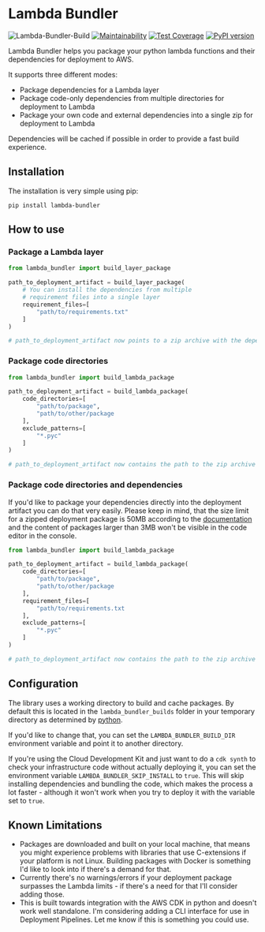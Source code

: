 # Lambda Bundler

![Lambda-Bundler-Build](https://github.com/MauriceBrg/lambda_bundler/workflows/Lambda-Bundler-Build/badge.svg?branch=master)
[![Maintainability](https://api.codeclimate.com/v1/badges/d8e6323930db603aad30/maintainability)](https://codeclimate.com/github/MauriceBrg/lambda_bundler/maintainability)
[![Test Coverage](https://api.codeclimate.com/v1/badges/d8e6323930db603aad30/test_coverage)](https://codeclimate.com/github/MauriceBrg/lambda_bundler/test_coverage)
[![PyPI version](https://badge.fury.io/py/lambda-bundler.svg)](https://badge.fury.io/py/lambda-bundler)

Lambda Bundler helps you package your python lambda functions and their dependencies for deployment to AWS.

It supports three different modes:

- Package dependencies for a Lambda layer
- Package code-only dependencies from multiple directories for deployment to Lambda
- Package your own code and external dependencies into a single zip for deployment to Lambda

Dependencies will be cached if possible in order to provide a fast build experience.

## Installation

The installation is very simple using pip:

```text
pip install lambda-bundler
```

## How to use

### Package a Lambda layer

```python
from lambda_bundler import build_layer_package

path_to_deployment_artifact = build_layer_package(
    # You can install the dependencies from multiple
    # requirement files into a single layer
    requirement_files=[
        "path/to/requirements.txt"
    ]
)

# path_to_deployment_artifact now points to a zip archive with the dependencies.
```

### Package code directories

```python
from lambda_bundler import build_lambda_package

path_to_deployment_artifact = build_lambda_package(
    code_directories=[
        "path/to/package",
        "path/to/other/package
    ],
    exclude_patterns=[
        "*.pyc"
    ]
)

# path_to_deployment_artifact now contains the path to the zip archive
```

### Package code directories and dependencies

If you'd like to package your dependencies directly into the deployment artifact you can do that very easily. Please keep in mind, that the size limit for a zipped deployment package is 50MB according to the [documentation](https://docs.aws.amazon.com/lambda/latest/dg/gettingstarted-limits.html) and the content of packages larger than 3MB won't be visible in the code editor in the console.

```python
from lambda_bundler import build_lambda_package

path_to_deployment_artifact = build_lambda_package(
    code_directories=[
        "path/to/package",
        "path/to/other/package
    ],
    requirement_files=[
        "path/to/requirements.txt
    ],
    exclude_patterns=[
        "*.pyc"
    ]
)

# path_to_deployment_artifact now contains the path to the zip archive
```

## Configuration

The library uses a working directory to build and cache packages.
By default this is located in the `lambda_bundler_builds` folder in your temporary directory as determined by [python](https://docs.python.org/3/library/tempfile.html#tempfile.gettempdir).

If you'd like to change that, you can set the `LAMBDA_BUNDLER_BUILD_DIR` environment variable and point it to another directory.

If you're using the Cloud Development Kit and just want to do a `cdk synth` to check your infrastructure code without actually deploying it, you can set the environment variable `LAMBDA_BUNDLER_SKIP_INSTALL` to `true`. This will skip installing dependencies and bundling the code, which makes the process a lot faster - although it won't work when you try to deploy it with the variable set to `true`.

## Known Limitations

- Packages are downloaded and built on your local machine, that means you might experience problems with libraries that use C-extensions if your platform is not Linux. Building packages with Docker is something I'd like to look into if there's a demand for that.
- Currently there's no warnings/errors if your deployment package surpasses the Lambda limits - if there's a need for that I'll consider adding those.
- This is built towards integration with the AWS CDK in python and doesn't work well standalone. I'm considering adding a CLI interface for use in Deployment Pipelines. Let me know if this is something you could use.
